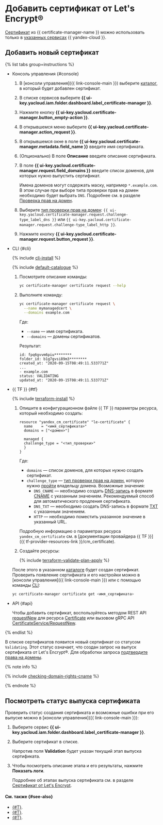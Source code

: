 # Добавить сертификат от Let's Encrypt®

[Сертификат](../../concepts/managed-certificate.md) из {{ certificate-manager-name }} можно использовать только в [указанных сервисах](../../concepts/services.md) {{ yandex-cloud }}.

## Добавить новый сертификат

{% list tabs group=instructions %}

- Консоль управления {#console}

  1. В [консоли управления]({{ link-console-main }}) выберите [каталог](../../../resource-manager/concepts/resources-hierarchy.md#folder), в который будет добавлен сертификат.
  1. В списке сервисов выберите **{{ ui-key.yacloud.iam.folder.dashboard.label_certificate-manager }}**.
  1. Нажмите кнопку **{{ ui-key.yacloud.certificate-manager.button_empty-action }}**.
  1. В открывшемся меню выберите **{{ ui-key.yacloud.certificate-manager.action_request }}**.
  1. В открывшемся окне в поле **{{ ui-key.yacloud.certificate-manager.metadata.field_name }}** введите имя сертификата.
  1. (Опционально) В поле **Описание** введите описание сертификата.
  1. В поле **{{ ui-key.yacloud.certificate-manager.request.field_domains }}** введите список доменов, для которых нужно выпустить сертификат.

     Имена доменов могут содержать маску, например `*.example.com`. В этом случае при выборе типа проверки прав на домен необходимо будет выбрать `DNS`. Подробнее см. в разделе [Проверка прав на домен](../../concepts/challenges.md#dns).
  1. Выберите [тип проверки прав на домен](../../concepts/challenges.md): `{{ ui-key.yacloud.certificate-manager.request.challenge-type_label_dns }}` или `{{ ui-key.yacloud.certificate-manager.request.challenge-type_label_http }}`.
  1. Нажмите кнопку **{{ ui-key.yacloud.certificate-manager.request.button_request }}**.

- CLI {#cli}

  {% include [cli-install](../../../_includes/cli-install.md) %}

  {% include [default-catalogue](../../../_includes/default-catalogue.md) %}

  1. Посмотрите описание команды:

     ```bash
     yc certificate-manager certificate request --help
     ```

  1. Выполните команду:

     ```bash
     yc certificate-manager certificate request \
       --name mymanagedcert \
       --domains example.com
     ```

     Где:
     * `--name` — имя сертификата.
     * `--domains` — домены сертификатов.

     Результат:

     ```text
     id: fpq6gvvm6piu********
     folder_id: b1g7gvsi89m3********
     created_at: "2020-09-15T08:49:11.533771Z"
     ...
     - example.com
     status: VALIDATING
     updated_at: "2020-09-15T08:49:11.533771Z"
     ```

- {{ TF }} {#tf}

  {% include [terraform-install](../../../_includes/terraform-install.md) %}

  1. Опишите в конфигурационном файле {{ TF }} параметры ресурса, который необходимо создать:

     ```hcl
     resource "yandex_cm_certificate" "le-certificate" {
       name    = "<имя_сертификата>"
       domains = ["<домен>"]

       managed {
       challenge_type = "<тип_проверки>"
       }
     }
     ```

     Где:
     * `domains` — список доменов, для которых нужно создать сертификат.
     * `challenge_type` — [тип проверки прав на домен](../../concepts/challenges.md), которую нужно [пройти](cert-validate.md) владельцу домена. Возможные значения:
       * `DNS_CNAME` — необходимо создать [DNS-запись](../../../dns/concepts/resource-record.md) в формате [CNAME](../../../dns/concepts/resource-record.md#cname-cname) с указанным значением. Рекомендуемый способ для автоматического продления сертификата.
       * `DNS_TXT` — необходимо создать DNS-запись в формате [TXT](../../../dns/concepts/resource-record.md#txt) с указанным значением.
       * `HTTP` — необходимо поместить указанное значение в указанный URL.

     Подробную информацию о параметрах ресурса `yandex_cm_certificate` см. в [документации провайдера {{ TF }}]({{ tf-provider-resources-link }}/cm_certificate).
  1. Создайте ресурсы:

     {% include [terraform-validate-plan-apply](../../../_tutorials/_tutorials_includes/terraform-validate-plan-apply.md) %}

  После этого в указанном [каталоге](../../../resource-manager/concepts/resources-hierarchy.md#folder) будет создан сертификат. Проверить появление сертификата и его настройки можно в [консоли управления]({{ link-console-main }}) или с помощью команды [CLI](../../../cli/):

  ```bash
  yc certificate-manager certificate get <имя_сертификата>
  ```

- API {#api}

  Чтобы добавить сертификат, воспользуйтесь методом REST API [requestNew](../../api-ref/Certificate/requestNew.md) для ресурса [Certificate](../../api-ref/Certificate/) или вызовом gRPC API [CertificateService/RequestNew](../../api-ref/grpc/Certificate/requestNew.md).

{% endlist %}

В списке сертификатов появится новый сертификат со статусом `Validating`. Этот статус означает, что создан запрос на выпуск сертификата от Let's Encrypt®. Для обработки запроса [подтвердите права на домены](cert-validate.md).

{% note info %}

{% include [checking-domain-rights-cname](../../../_includes/certificate-manager/checking-domain-rights-cname.md) %}

{% endnote %}

## Посмотреть статус выпуска сертификата

Проверить статус создания сертификата и возможные ошибки при его выпуске можно в [консоли управления]({{ link-console-main }}):

1. Выберите сервис **{{ ui-key.yacloud.iam.folder.dashboard.label_certificate-manager }}**.
1. Выберите сертификат в списке.
   
   Напротив поля **Validation** будет указан текущий этап выпуска сертификата.
1. Чтобы посмотреть описание этапа и его результаты, нажмите **Показать логи**.

   Подробнее об этапах выпуска сертификата см. в разделе [Сертификат от Let's Encrypt](../../concepts/managed-certificate.md#issue-statuses).

#### См. также {#see-also}

* [{#T}](cert-get-content.md).
* [{#T}](cert-validate.md).
* [{#T}](cert-update.md).